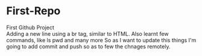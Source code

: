 # First-Repo
First Github Project
<br>
Adding a new line using a br tag, similar to HTML. 
Also learnt few commands, like ls pwd and many more
So as I want to update this things I'm going to add commit and push so as to few the chnages remotely. 

